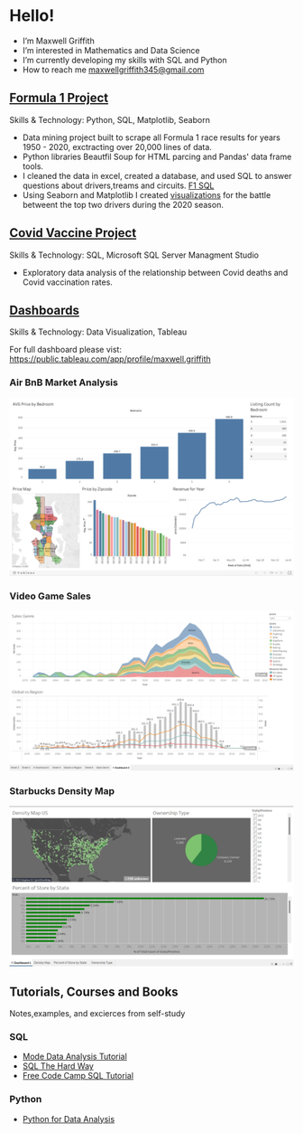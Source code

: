 # Hello!
- I’m Maxwell Griffith
-  I’m interested in Mathematics and Data Science
-  I’m currently developing my skills with SQL and Python
-  How to reach me maxwellgriffith345@gmail.com

## [Formula 1 Project](https://github.com/maxwellgriffith345/Python_Projects)
   Skills & Technology: Python, SQL, Matplotlib, Seaborn <br/>
   - Data mining project built to scrape all Formula 1 race results for years 1950 - 2020, exctracting over 20,000 lines of data. 
   - Python libraries Beautfil Soup for HTML parcing and Pandas' data frame tools. 
   - I cleaned the data in excel, created a database, and used SQL to answer questions about drivers,treams and circuits. [F1 SQL](https://github.com/maxwellgriffith345/SQL_Projects/tree/main/F1DataBase)  
   - Using Seaborn and Matplotlib I created [visualizations](https://github.com/maxwellgriffith345/Python_Projects/tree/main/F1_Vis) for the battle betweent the top two drivers during the 2020 season. <br/>
## [Covid Vaccine Project](https://github.com/maxwellgriffith345/SQL_Projects/tree/main/CovidExploration)
  Skills & Technology: SQL, Microsoft SQL Server Managment Studio <br/>
  - Exploratory data analysis of the relationship between Covid deaths and Covid vaccination rates.
## [Dashboards](https://github.com/maxwellgriffith345/Tableau_Projects)
   Skills & Technology: Data Visualization, Tableau

For full dashboard please vist: https://public.tableau.com/app/profile/maxwell.griffith
### Air BnB Market Analysis
![alt text](https://raw.githubusercontent.com/maxwellgriffith345/Tableau_Projects/main/Screen%20Shot%202022-08-29%20at%2011.23.14%20AM.png)
### Video Game Sales
![alt text](https://raw.githubusercontent.com/maxwellgriffith345/Tableau_Projects/main/Screenshot%20(1).png)
### Starbucks Density Map
![alt text](https://raw.githubusercontent.com/maxwellgriffith345/Tableau_Projects/main/Screenshot%202023-03-12%20164049.png)

## Tutorials, Courses and Books
  Notes,examples, and excierces from self-study
### SQL
  - [Mode Data Analysis Tutorial](https://github.com/maxwellgriffith345/SQL_Projects/tree/main/ModeDataAnalysisTutorial) <br/>
  - [SQL The Hard Way](https://github.com/maxwellgriffith345/SQL_Projects/tree/main/SQLTheHardWayNotes)
  - [Free Code Camp SQL Tutorial](https://github.com/maxwellgriffith345/SQL_Projects/tree/main/freeCodeCampNotes)
### Python
  - [Python for Data Analysis](https://github.com/maxwellgriffith345/Python_Projects/tree/main/Pandas_Exploration)
<!---
maxwellgriffith345/maxwellgriffith345 is a ✨ special ✨ repository because its `README.md` (this file) appears on your GitHub profile.
You can click the Preview link to take a look at your changes.

Be specific: What tools did you use, what technique did you use, How big was the data, quantify everything
--->
